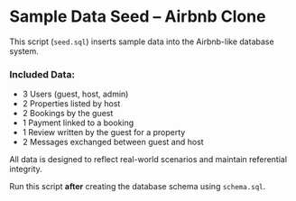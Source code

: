 # Sample Data Seed – Airbnb Clone

This script (`seed.sql`) inserts sample data into the Airbnb-like database system.

### Included Data:
- 3 Users (guest, host, admin)
- 2 Properties listed by host
- 2 Bookings by the guest
- 1 Payment linked to a booking
- 1 Review written by the guest for a property
- 2 Messages exchanged between guest and host

All data is designed to reflect real-world scenarios and maintain referential integrity.

Run this script **after** creating the database schema using `schema.sql`.
